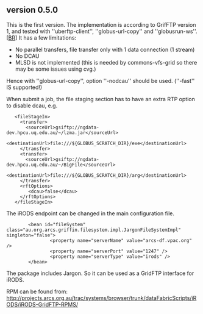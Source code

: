 ## version 0.5.0 ##

This is the first version. The implementation is according to GrifFTP version 1, and tested with ''uberftp-client'', ''globus-url-copy'' and ''globusrun-ws''.[[BR](BR.md)]
It has a few limitations:

  * No parallel transfers, file transfer only with 1 data connection (1 stream)
  * No DCAU
  * MLSD is not implemented (this is needed by commons-vfs-grid so there may be some issues using cvg.)

Hence with ''globus-url-copy'', option ''-nodcau'' should be used. (''-fast'' IS supported!)

When submit a job, the file staging section has to have an extra RTP option to disable dcau, e.g.
```
   <fileStageIn>
     <transfer>
       <sourceUrl>gsiftp://ngdata-dev.hpcu.uq.edu.au/~/lzma.jar</sourceUrl>
       <destinationUrl>file:///${GLOBUS_SCRATCH_DIR}/exe</destinationUrl>
     </transfer>
     <transfer>
       <sourceUrl>gsiftp://ngdata-dev.hpcu.uq.edu.au/~/BigFile</sourceUrl>
       <destinationUrl>file:///${GLOBUS_SCRATCH_DIR}/arg</destinationUrl>
     </transfer>
     <rftOptions>
        <dcau>false</dcau>
     </rftOptions>  
   </fileStageIn>
```

The iRODS endpoint can be changed in the main configuration file.
```
        <bean id="fileSystem" class="au.org.arcs.griffin.filesystem.impl.JargonFileSystemImpl" singleton="false">
                <property name="serverName" value="arcs-df.vpac.org" />
                <property name="serverPort" value="1247" />
                <property name="serverType" value="irods" />
        </bean>
```

The package includes Jargon. So it can be used as a GridFTP interface for iRODS.

RPM can be found from: http://projects.arcs.org.au/trac/systems/browser/trunk/dataFabricScripts/iRODS/iRODS-GridFTP-RPMS/